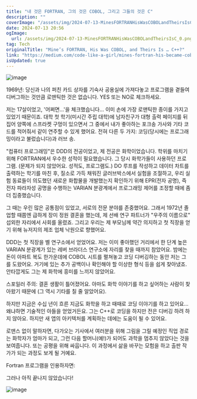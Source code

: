 ```yaml
---
title: "내 것은 FORTRAN, 그의 것은 COBOL, 그리고 그들의 것은 C"
description: ""
coverImage: "/assets/img/2024-07-13-MinesFORTRANHisWasCOBOLandTheirsIsC_0.png"
date: 2024-07-13 20:56
ogImage:
  url: /assets/img/2024-07-13-MinesFORTRANHisWasCOBOLandTheirsIsC_0.png
tag: Tech
originalTitle: "Mine’s FORTRAN, His Was COBOL, and Theirs Is … C++?"
link: "https://medium.com/code-like-a-girl/mines-fortran-his-became-cobol-and-theirs-is-c-0f06ab2c692f"
isUpdated: true
---
```


![image](/assets/img/2024-07-13-MinesFORTRANHisWasCOBOLandTheirsIsC_0.png)

1969년: 당신과 나의 퍼친 카드 상자를 기숙사 공용실에 가져다놓고 프로그램을 곁들여 디버그하는 것만큼 로맨틱한 것은 없습니다. YES 또는 NO로 체크하세요.

저는 17살이었고, '어쩌면…'을 체크했습니다... 이미 손에 가장 로맨틱한 종이를 가지고 있었기 때문이죠. 대학 첫 학기(미시간 주립 대학)에 남자친구가 대형 출력 페이지를 뒤집어 양쪽에 스프라켓 구멍이 있으면서 그 중에서 내가 좋아하는 포크송 가사와 기타 코드를 적어줘서 같이 연주할 수 있게 했어요. 전혀 다른 두 가지: 코딩(당시에는 프로그래밍이라고 불렀습니다)과 러브 송.

"컴퓨터 프로그래밍"은 DDD의 전공이었고, 제 전공은 화학이었습니다. 학위를 마치기 위해 FORTRAN에서 우수한 성적이 필요했습니다. 그 당시 화학가들이 사용하던 프로그램. (문제가 되지 않았어요. 성적도, 프로그램도.) DO 루프를 작성하고 데이터 차트를 출력하는 학기를 마친 후, 질소로 가득 채워진 글러브박스에서 실험을 조절하고, 우리 실험 동료들이 의도했던 새로운 화합물을 개발했는지 확인하기 위해 EPR(전자 공명), 즉 전자 파라자성 공명을 수행하는 VARIAN 분광계에서 프로그래밍 제어를 조정할 때에 좀 더 집중했습니다.

<!-- seedividend - 사각형 -->

<ins class="adsbygoogle"
     style="display:block"
     data-ad-client="ca-pub-4877378276818686"
     data-ad-slot="1898504329"
     data-ad-format="auto"
     data-full-width-responsive="true"></ins>

<script>
     (adsbygoogle = window.adsbygoogle || []).push({});
</script>

그 때는 우린 많은 공통점이 있었고, 서로의 전문 분야를 존중했어요. 그래서 1972년 졸업할 때쯤엔 급하게 장미 정원 결혼을 했는데, 제 선배 연구 파트너가 "우주의 이름으로" 섭외한 자리에서 사회를 올렸죠. 그리고 우리는 제 부모님께 약간 의지하고 첫 직장을 얻기 위해 뉴저지의 제조 업체 낙원으로 향했어요.

DDD는 첫 직장을 벨 연구소에서 얻었어요. 저는 이미 좋아했던 거리에서 한 단계 높은 VARIAN 분광계가 있는 레버 브라더스 연구소에 자리를 찾을 때까지 참았어요. 밤에는 돈이 아파트 복도 한가운데에 COBOL 시트를 펼쳐놓고 코딩 디버깅하는 동안 저는 그를 도왔어요. 거기에 있는 추가 공백이나 확인해야 할 이상한 형식 등을 쉽게 찾아냈죠. 안타깝게도 그는 제 화학에 흥미를 느끼지 않았어요.

스포일러 주의: 결혼 생활이 틀어졌어요. 아마도 화학 이야기를 하고 싶어하는 사람이 찾아왔기 때문에 (그 역시 기타를 칠 줄 알았어요).

하지만 지금은 수십 년이 흐른 지금도 화학을 하고 때때로 코딩 이야기를 하고 있어요... 왜냐하면 기술적인 아들을 얻었거든요. 그는 C++로 코딩을 하지만 전은 디버깅 하려 하지 않아요. 하지만 새 앱의 아키텍처를 계획하는 데에는 도움이 될 수 있어요.

<!-- seedividend - 사각형 -->

<ins class="adsbygoogle"
     style="display:block"
     data-ad-client="ca-pub-4877378276818686"
     data-ad-slot="1898504329"
     data-ad-format="auto"
     data-full-width-responsive="true"></ins>

<script>
     (adsbygoogle = window.adsbygoogle || []).push({});
</script>

로맨스 없이 말하자면, 다가오는 기사에서 여러분을 위해 그림을 그릴 예정인 직업 경로는 화학자가 엄마가 되고, 그런 다음 할머니(예!)가 되어도 과학을 멈추지 않았다는 것을 보여줍니다. 또는 공평을 위해 싸웁니다. 이 과정에서 삶을 바꾸는 모험을 하고 출판 작가가 되는 과정도 보게 될 거예요.

Fortran 프로그램을 인용하자면:

그러나 아직 끝나지 않았습니다!

![image](/assets/img/2024-07-13-MinesFORTRANHisWasCOBOLandTheirsIsC_1.png)
